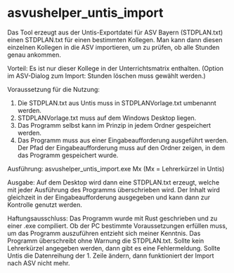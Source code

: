 # asvushelper_untis_import

Das Tool erzeugt aus der Untis-Exportdatei für ASV Bayern (STDPLAN.txt) einen STDPLAN.txt für einen bestimmten Kollegen.
Man kann dann diesen einzelnen Kollegen in die ASV importieren, um zu prüfen, ob alle Stunden genau ankommen.

Vorteil:
Es ist nur dieser Kollege in der Unterrichtsmatrix enthalten. (Option im ASV-Dialog zum Import: Stunden löschen muss gewählt werden.)

Voraussetzung für die Nutzung:
1. Die STDPLAN.txt aus Untis muss in STDPLANVorlage.txt umbenannt werden.
2. STDPLANVorlage.txt muss auf dem Windows Desktop liegen.
3. Das Programm selbst kann im Prinzip in jedem Ordner gespeichert werden.
4. Das Programm muss aus einer Eingabeaufforderung ausgeführt werden. Der Pfad der Eingabeaufforderung muss auf den Ordner zeigen, in dem das Programm gespeichert wurde.

Ausführung:
asvushelper_untis_import.exe Mx (Mx = Lehrerkürzel in Untis)

Ausgabe:
Auf dem Desktop wird dann eine STDPLAN.txt erzeugt, welche mit jeder Ausführung des Programms überschrieben wird. Der Inhalt wird gleichzeit in der Eingabeaufforderung ausgegeben 
und kann dann zur Kontrolle genutzt werden.

Haftungsausschluss:
Das Programm wurde mit Rust geschrieben und zu einer .exe compiliert. Ob der PC bestimmte Voraussetzungen erfüllen muss, um das Programm auszuführen entzieht sich meiner Kenntnis.
Das Programm überschreibt ohne Warnung die STDPLAN.txt. Sollte kein Lehrerkürzel angegeben werden, dann gibt es eine Fehlermeldung. Sollte Untis die Datenreihung der 1. Zeile ändern, 
dann funktioniert der Import nach ASV nicht mehr. 
